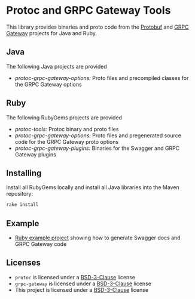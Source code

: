 Protoc and GRPC Gateway Tools
=============================

This library provides binaries and proto code from the [Protobuf][protobuf-project] and [GRPC
Gateway][grpc-gateway-project] projects for Java and Ruby.

[protobuf-project]: https://developers.google.com/protocol-buffers/
[grpc-gateway-project]: https://grpc-ecosystem.github.io/grpc-gateway/

## Java

The following Java projects are provided

* _protoc-grpc-gateway-options:_ Proto files and precompiled classes for the GRPC Gateway options

## Ruby

The following RubyGems projects are provided

* _protoc-tools:_ Protoc binary and proto files
* _protoc-grpc-gateway-options:_ Proto files and pregenerated source code for the GRPC Gateway proto options
* _protoc-grpc-gateway-plugins:_ Binaries for the Swagger and GRPC Gateway plugins

## Installing

Install all RubyGems locally and install all Java libraries into the Maven repository:

```bash
rake install
```

## Example

* [Ruby example project][ruby-example] showing how to generate Swagger docs and GRPC Gateway code

[ruby-example]: ruby/examples/foo_service/

## Licenses

* `protoc` is licensed under a [BSD-3-Clause][protoc-license] license
* `grpc-gateway` is licensed under a [BSD-3-Clause][grpc-gateway-license] license
* This project is licensed under a [BSD-3-Clause][protoc-tools-license] license

[protoc-license]: https://raw.githubusercontent.com/protocolbuffers/protobuf/master/LICENSE
[grpc-gateway-license]: https://raw.githubusercontent.com/grpc-ecosystem/grpc-gateway/master/LICENSE.txt
[protoc-tools-license]: https://raw.githubusercontent.com/jochenseeber/protoc-tools/master/LICENSE.txt